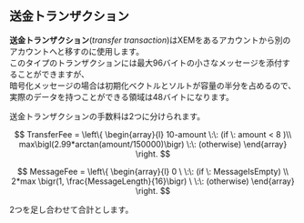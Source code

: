 ## 送金トランザクション

**送金トランザクション**\(_transfer transaction_\)はXEMをあるアカウントから別のアカウントへと移すのに使用します。  
このタイプのトランザクションには最大96バイトの小さなメッセージを添付することができますが、  
暗号化メッセージの場合は初期化ベクトルとソルトが容量の半分を占めるので、実際のデータを持つことができる領域は48バイトになります。

送金トランザクションの手数料は2つに分けられます。


$$
TransferFee = \left\{
    \begin{array}{l}
      10-amount \:\:  (if \: amount < 8 )\\
      max\bigl(2.99*arctan(amount/150000)\bigr) \:\: (otherwise)
    \end{array}
  \right.
$$



$$
MessageFee = \left\{
    \begin{array}{l}
      0 \ \:\: (if \: MessageIsEmpty) \\
      2*max \bigr(1, \frac{MessageLength}{16}\bigr)  \ \:\: (otherwise)
    \end{array}
  \right.
$$


2つを足し合わせて合計とします。

